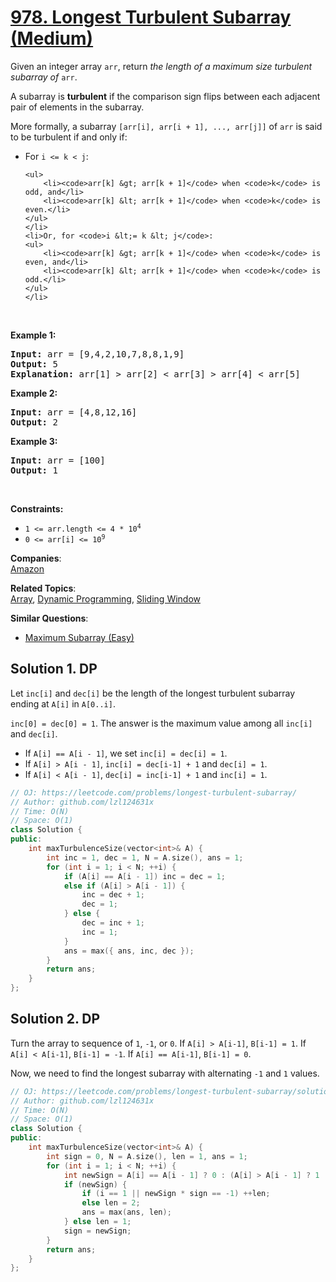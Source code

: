 # [978. Longest Turbulent Subarray (Medium)](https://leetcode.com/problems/longest-turbulent-subarray/)

<p>Given an integer array <code>arr</code>, return <em>the length of a maximum size turbulent subarray of</em> <code>arr</code>.</p>

<p>A subarray is <strong>turbulent</strong> if the comparison sign flips between each adjacent pair of elements in the subarray.</p>

<p>More formally, a subarray <code>[arr[i], arr[i + 1], ..., arr[j]]</code> of <code>arr</code> is said to be turbulent if and only if:</p>

<ul>
	<li>For <code>i &lt;= k &lt; j</code>:

	<ul>
		<li><code>arr[k] &gt; arr[k + 1]</code> when <code>k</code> is odd, and</li>
		<li><code>arr[k] &lt; arr[k + 1]</code> when <code>k</code> is even.</li>
	</ul>
	</li>
	<li>Or, for <code>i &lt;= k &lt; j</code>:
	<ul>
		<li><code>arr[k] &gt; arr[k + 1]</code> when <code>k</code> is even, and</li>
		<li><code>arr[k] &lt; arr[k + 1]</code> when <code>k</code> is odd.</li>
	</ul>
	</li>
</ul>

<p>&nbsp;</p>
<p><strong>Example 1:</strong></p>

<pre><strong>Input:</strong> arr = [9,4,2,10,7,8,8,1,9]
<strong>Output:</strong> 5
<strong>Explanation:</strong> arr[1] &gt; arr[2] &lt; arr[3] &gt; arr[4] &lt; arr[5]
</pre>

<p><strong>Example 2:</strong></p>

<pre><strong>Input:</strong> arr = [4,8,12,16]
<strong>Output:</strong> 2
</pre>

<p><strong>Example 3:</strong></p>

<pre><strong>Input:</strong> arr = [100]
<strong>Output:</strong> 1
</pre>

<p>&nbsp;</p>
<p><strong>Constraints:</strong></p>

<ul>
	<li><code>1 &lt;= arr.length &lt;= 4 * 10<sup>4</sup></code></li>
	<li><code>0 &lt;= arr[i] &lt;= 10<sup>9</sup></code></li>
</ul>


**Companies**:  
[Amazon](https://leetcode.com/company/amazon)

**Related Topics**:  
[Array](https://leetcode.com/tag/array/), [Dynamic Programming](https://leetcode.com/tag/dynamic-programming/), [Sliding Window](https://leetcode.com/tag/sliding-window/)

**Similar Questions**:
* [Maximum Subarray (Easy)](https://leetcode.com/problems/maximum-subarray/)

## Solution 1. DP

Let `inc[i]` and `dec[i]` be the length of the longest turbulent subarray ending at `A[i]` in `A[0..i]`.

`inc[0] = dec[0] = 1`. The answer is the maximum value among all `inc[i]` and `dec[i]`.

* If `A[i] == A[i - 1]`, we set `inc[i] = dec[i] = 1`.
* If `A[i] > A[i - 1]`, `inc[i] = dec[i-1] + 1` and `dec[i] = 1`.
* If `A[i] < A[i - 1]`, `dec[i] = inc[i-1] + 1` and `inc[i] = 1`.

```cpp
// OJ: https://leetcode.com/problems/longest-turbulent-subarray/
// Author: github.com/lzl124631x
// Time: O(N)
// Space: O(1)
class Solution {
public:
    int maxTurbulenceSize(vector<int>& A) {
        int inc = 1, dec = 1, N = A.size(), ans = 1;
        for (int i = 1; i < N; ++i) {
            if (A[i] == A[i - 1]) inc = dec = 1;
            else if (A[i] > A[i - 1]) {
                inc = dec + 1;
                dec = 1;
            } else {
                dec = inc + 1;
                inc = 1;
            }
            ans = max({ ans, inc, dec });
        }
        return ans;
    }
};
```

## Solution 2. DP

Turn the array to sequence of `1`, `-1`, or `0`. If `A[i] > A[i-1]`, `B[i-1] = 1`. If `A[i] < A[i-1]`, `B[i-1] = -1`. If `A[i] == A[i-1]`, `B[i-1] = 0`.

Now, we need to find the longest subarray with alternating `-1` and `1` values.

```cpp
// OJ: https://leetcode.com/problems/longest-turbulent-subarray/solution/
// Author: github.com/lzl124631x
// Time: O(N)
// Space: O(1)
class Solution {
public:
    int maxTurbulenceSize(vector<int>& A) {
        int sign = 0, N = A.size(), len = 1, ans = 1;
        for (int i = 1; i < N; ++i) {
            int newSign = A[i] == A[i - 1] ? 0 : (A[i] > A[i - 1] ? 1 : -1);
            if (newSign) {
                if (i == 1 || newSign * sign == -1) ++len;
                else len = 2;
                ans = max(ans, len);
            } else len = 1;
            sign = newSign;
        }
        return ans;
    }
};
```